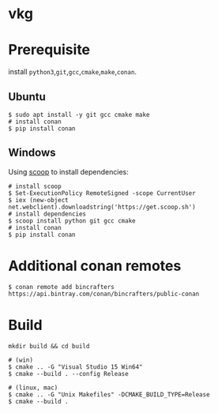 # vkg

# Prerequisite

install `python3`,`git`,`gcc`,`cmake`,`make`,`conan`.

## Ubuntu
```
$ sudo apt install -y git gcc cmake make
# install conan
$ pip install conan
```

## Windows
Using [scoop](https://scoop.sh/) to install dependencies:
```
# install scoop
$ Set-ExecutionPolicy RemoteSigned -scope CurrentUser
$ iex (new-object net.webclient).downloadstring('https://get.scoop.sh')
# install dependencies
$ scoop install python git gcc cmake
# install conan
$ pip install conan
```

# Additional conan remotes
```
$ conan remote add bincrafters https://api.bintray.com/conan/bincrafters/public-conan

``` 

# Build
```
mkdir build && cd build

# (win)
$ cmake .. -G "Visual Studio 15 Win64"
$ cmake --build . --config Release

# (linux, mac)
$ cmake .. -G "Unix Makefiles" -DCMAKE_BUILD_TYPE=Release
$ cmake --build .
```